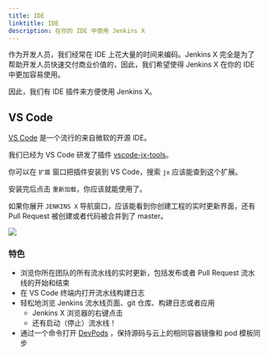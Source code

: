 ```yaml
---
title: IDE
linktitle: IDE
description: 在你的 IDE 中使用 Jenkins X
---
```



作为开发人员，我们经常在 IDE 上花大量的时间来编码。Jenkins X 完全是为了帮助开发人员快速交付商业价值的，因此，我们希望使得 Jenkins X 在你的 IDE 中更加容易使用。

因此，我们有 IDE 插件来方便使用 Jenkins X。

## VS Code

[VS Code](https://code.visualstudio.com/) 是一个流行的来自微软的开源 IDE。

我们已经为 VS Code 研发了插件 [vscode-jx-tools](https://github.com/jenkins-x/vscode-jx-tools)。

你可以在 `扩展` 窗口把插件安装到 VS Code，搜索 `jx` 应该能查到这个扩展。

安装完后点击 `重新加载`，你应该就能使用了。

如果你展开 `JENKINS X` 导航窗口，应该能看到你创建工程的实时更新界面，还有 Pull Request 被创建或者代码被合并到了 master。

<img src="/images/vscode.png">

### 特色

* 浏览你所在团队的所有流水线的实时更新，包括发布或者 Pull Request 流水线的开始和结束
* 在 VS Code 终端内打开流水线构建日志
* 轻松地浏览 Jenkins 流水线页面、git 仓库、构建日志或者应用
  * Jenkins X 浏览器的右键点击
  * 还有启动（停止）流水线！
* 通过一个命令打开 [DevPods](/zh/docs/reference/devpods/) ，保持源码与云上的相同容器镜像和 pod 模板同步
